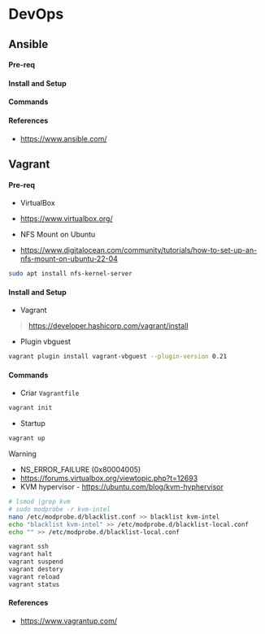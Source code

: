 # DevOps

## Ansible

#### Pre-req

#### Install and Setup

#### Commands

#### References

- https://www.ansible.com/

## Vagrant

#### Pre-req

* VirtualBox

- https://www.virtualbox.org/

* NFS Mount on Ubuntu

- https://www.digitalocean.com/community/tutorials/how-to-set-up-an-nfs-mount-on-ubuntu-22-04

```sh
sudo apt install nfs-kernel-server
```

#### Install and Setup

* Vagrant

> https://developer.hashicorp.com/vagrant/install

* Plugin vbguest

```sh
vagrant plugin install vagrant-vbguest --plugin-version 0.21
```

#### Commands

* Criar `Vagrantfile`

```sh
vagrant init
```

* Startup

```sh
vagrant up
```

> [!WARNING]
> - NS_ERROR_FAILURE (0x80004005)
> - https://forums.virtualbox.org/viewtopic.php?t=12693
> - KVM hypervisor - https://ubuntu.com/blog/kvm-hyphervisor

```sh
# lsmod |grep kvm
# sudo modprobe -r kvm-intel
nano /etc/modprobe.d/blacklist.conf >> blacklist kvm-intel
echo "blacklist kvm-intel" >> /etc/modprobe.d/blacklist-local.conf
echo "" >> /etc/modprobe.d/blacklist-local.conf
```

```sh
vagrant ssh
vagrant halt
vagrant suspend
vagrant destory
vagrant reload
vagrant status
```
#### References

- https://www.vagrantup.com/


